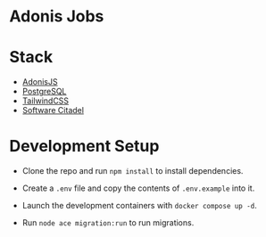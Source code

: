 # Adonis Jobs

# Stack

- [AdonisJS](https://adonisjs.com)
- [PostgreSQL](https://www.postgresql.org)
- [TailwindCSS](https://tailwindcss.com)
- [Software Citadel](https://softwarecitadel.com)

# Development Setup

- Clone the repo and run `npm install` to install dependencies.

- Create a `.env` file and copy the contents of `.env.example` into it.

- Launch the development containers with `docker compose up -d`.

- Run `node ace migration:run` to run migrations.
